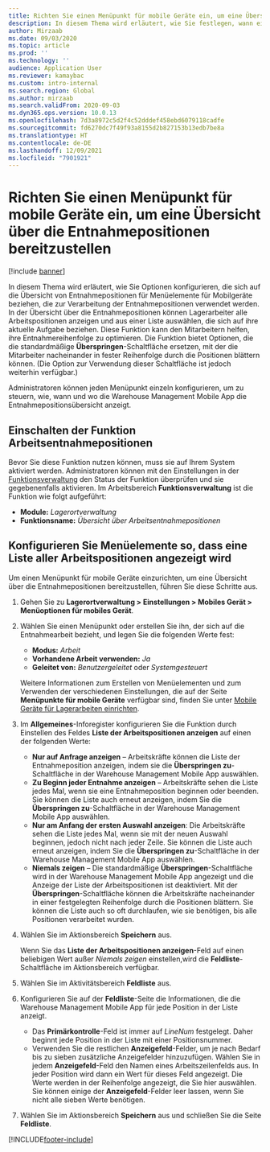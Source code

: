 ```yaml
---
title: Richten Sie einen Menüpunkt für mobile Geräte ein, um eine Übersicht über die Entnahmepositionen bereitzustellen
description: In diesem Thema wird erläutert, wie Sie festlegen, wann eine Liste aller Arbeitspositionen für Lagerarbeiter angezeigt wird, die Lagerarbeit auf einem mobilen Gerät verarbeiten. Diese Funktion kann für Lagerarbeiter nützlich sein, die häufig eine Übersicht über die Entnahmepositionen in einem Arbeitsauftrag benötigen, um ihre Entnahmereihenfolge zu optimieren.
author: Mirzaab
ms.date: 09/03/2020
ms.topic: article
ms.prod: ''
ms.technology: ''
audience: Application User
ms.reviewer: kamaybac
ms.custom: intro-internal
ms.search.region: Global
ms.author: mirzaab
ms.search.validFrom: 2020-09-03
ms.dyn365.ops.version: 10.0.13
ms.openlocfilehash: 7d3a8972c5d2f4c52dddef458ebd6079118cadfe
ms.sourcegitcommit: fd6270dc7f49f93a8155d2b827153b13edb7be8a
ms.translationtype: HT
ms.contentlocale: de-DE
ms.lasthandoff: 12/09/2021
ms.locfileid: "7901921"
---
```

# <a name="set-up-a-mobile-device-menu-item-to-provide-a-pick-line-overview"></a>Richten Sie einen Menüpunkt für mobile Geräte ein, um eine Übersicht über die Entnahmepositionen bereitzustellen

[!include [banner](../includes/banner.md)]

In diesem Thema wird erläutert, wie Sie Optionen konfigurieren, die sich auf die Übersicht von Entnahmepositionen für Menüelemente für Mobilgeräte beziehen, die zur Verarbeitung der Entnahmepositionen verwendet werden. In der Übersicht über die Entnahmepositionen können Lagerarbeiter alle Arbeitspositionen anzeigen und aus einer Liste auswählen, die sich auf ihre aktuelle Aufgabe beziehen. Diese Funktion kann den Mitarbeitern helfen, ihre Entnahmereihenfolge zu optimieren. Die Funktion bietet Optionen, die die standardmäßige **Überspringen**-Schaltfläche ersetzen, mit der die Mitarbeiter nacheinander in fester Reihenfolge durch die Positionen blättern können. (Die Option zur Verwendung dieser Schaltfläche ist jedoch weiterhin verfügbar.)

Administratoren können jeden Menüpunkt einzeln konfigurieren, um zu steuern, wie, wann und wo die Warehouse Management Mobile App die Entnahmepositionsübersicht anzeigt.

## <a name="turn-on-the-work-pick-line-overview-feature"></a>Einschalten der Funktion Arbeitsentnahmepositionen

Bevor Sie diese Funktion nutzen können, muss sie auf Ihrem System aktiviert werden. Administratoren können mit den Einstellungen in der [Funktionsverwaltung](../../fin-ops-core/fin-ops/get-started/feature-management/feature-management-overview.md) den Status der Funktion überprüfen und sie gegebenenfalls aktivieren. Im Arbeitsbereich **Funktionsverwaltung** ist die Funktion wie folgt aufgeführt:

- **Module:** _Lagerortverwaltung_
- **Funktionsname:** _Übersicht über Arbeitsentnahmepositionen_

## <a name="configure-menu-items-to-show-a-list-of-all-work-lines"></a>Konfigurieren Sie Menüelemente so, dass eine Liste aller Arbeitspositionen angezeigt wird

Um einen Menüpunkt für mobile Geräte einzurichten, um eine Übersicht über die Entnahmepositionen bereitzustellen, führen Sie diese Schritte aus.

1. Gehen Sie zu **Lagerortverwaltung \> Einstellungen \> Mobiles Gerät \> Menüoptionen für mobiles Gerät**.
1. Wählen Sie einen Menüpunkt oder erstellen Sie ihn, der sich auf die Entnahmearbeit bezieht, und legen Sie die folgenden Werte fest:

    - **Modus:** *Arbeit*
    - **Vorhandene Arbeit verwenden:** *Ja*
    - **Geleitet von:** *Benutzergeleitet* oder *Systemgesteuert*

    Weitere Informationen zum Erstellen von Menüelementen und zum Verwenden der verschiedenen Einstellungen, die auf der Seite **Menüpunkte für mobile Geräte** verfügbar sind, finden Sie unter [Mobile Geräte für Lagerarbeiten einrichten](configure-mobile-devices-warehouse.md).

1. Im **Allgemeines**-Inforegister konfigurieren Sie die Funktion durch Einstellen des Feldes **Liste der Arbeitspositionen anzeigen** auf einen der folgenden Werte:

    - **Nur auf Anfrage anzeigen** – Arbeitskräfte können die Liste der Entnahmeposition anzeigen, indem sie die **Überspringen zu**-Schaltfläche in der Warehouse Management Mobile App auswählen.
    - **Zu Beginn jeder Entnahme anzeigen** – Arbeitskräfte sehen die Liste jedes Mal, wenn sie eine Entnahmeposition beginnen oder beenden. Sie können die Liste auch erneut anzeigen, indem Sie die **Überspringen zu**-Schaltfläche in der Warehouse Management Mobile App auswählen.
    - **Nur am Anfang der ersten Auswahl anzeigen**: Die Arbeitskräfte sehen die Liste jedes Mal, wenn sie mit der neuen Auswahl beginnen, jedoch nicht nach jeder Zeile. Sie können die Liste auch erneut anzeigen, indem Sie die **Überspringen zu**-Schaltfläche in der Warehouse Management Mobile App auswählen.
    - **Niemals zeigen** – Die standardmäßige **Überspringen**-Schaltfläche wird in der Warehouse Management Mobile App angezeigt und die Anzeige der Liste der Arbeitspositionen ist deaktiviert. Mit der **Überspringen**-Schaltfläche können die Arbeitskräfte nacheinander in einer festgelegten Reihenfolge durch die Positionen blättern. Sie können die Liste auch so oft durchlaufen, wie sie benötigen, bis alle Positionen verarbeitet wurden.

1. Wählen Sie im Aktionsbereich **Speichern** aus.

    Wenn Sie das **Liste der Arbeitspositionen anzeigen**-Feld auf einen beliebigen Wert außer *Niemals zeigen* einstellen,wird die **Feldliste**-Schaltfläche im Aktionsbereich verfügbar.

1. Wählen Sie im Aktivitätsbereich **Feldliste** aus.
1. Konfigurieren Sie auf der **Feldliste**-Seite die Informationen, die die Warehouse Management Mobile App für jede Position in der Liste anzeigt.

    - Das **Primärkontrolle**-Feld ist immer auf *LineNum* festgelegt. Daher beginnt jede Position in der Liste mit einer Positionsnummer.
    - Verwenden Sie die restlichen **Anzeigefeld**-Felder, um je nach Bedarf bis zu sieben zusätzliche Anzeigefelder hinzuzufügen. Wählen Sie in jedem **Anzeigefeld**-Feld den Namen eines Arbeitszeilenfelds aus. In jeder Position wird dann ein Wert für dieses Feld angezeigt. Die Werte werden in der Reihenfolge angezeigt, die Sie hier auswählen. Sie können einige der **Anzeigefeld**-Felder leer lassen, wenn Sie nicht alle sieben Werte benötigen.

1. Wählen Sie im Aktionsbereich **Speichern** aus und schließen Sie die Seite **Feldliste**.


[!INCLUDE[footer-include](../../includes/footer-banner.md)]
